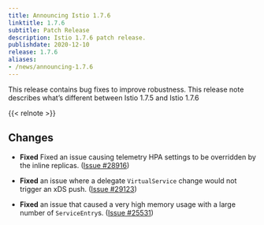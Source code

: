```yaml
---
title: Announcing Istio 1.7.6
linktitle: 1.7.6
subtitle: Patch Release
description: Istio 1.7.6 patch release.
publishdate: 2020-12-10
release: 1.7.6
aliases:
- /news/announcing-1.7.6
---
```


This release contains bug fixes to improve robustness. This release note describes what’s different between Istio 1.7.5 and Istio 1.7.6

{{< relnote >}}

## Changes

- **Fixed** Fixed an issue causing telemetry HPA settings to be overridden by the inline replicas. ([Issue #28916](https://github.com/istio/istio/issues/28916))

- **Fixed** an issue where a delegate `VirtualService` change would not trigger an xDS push. ([Issue #29123](https://github.com/istio/istio/issues/29123))

- **Fixed** an issue that caused a very high memory usage with a large number of `ServiceEntry`s. ([Issue #25531](https://github.com/istio/istio/issues/25531))
